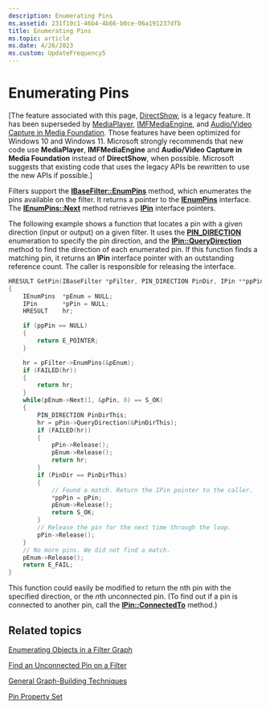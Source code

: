 ```yaml
---
description: Enumerating Pins
ms.assetid: 231f10c1-46b4-4b66-b0ce-06a191237dfb
title: Enumerating Pins
ms.topic: article
ms.date: 4/26/2023
ms.custom: UpdateFrequency5
---
```


# Enumerating Pins

\[The feature associated with this page, [DirectShow](/windows/win32/directshow/directshow), is a legacy feature. It has been superseded by [MediaPlayer](/uwp/api/Windows.Media.Playback.MediaPlayer), [IMFMediaEngine](/windows/win32/api/mfmediaengine/nn-mfmediaengine-imfmediaengine), and [Audio/Video Capture in Media Foundation](windows/win32/medfound/audio-video-capture-in-media-foundation). Those features have been optimized for Windows 10 and Windows 11. Microsoft strongly recommends that new code use **MediaPlayer**, **IMFMediaEngine** and **Audio/Video Capture in Media Foundation** instead of **DirectShow**, when possible. Microsoft suggests that existing code that uses the legacy APIs be rewritten to use the new APIs if possible.\]

Filters support the [**IBaseFilter::EnumPins**](/windows/desktop/api/Strmif/nf-strmif-ibasefilter-enumpins) method, which enumerates the pins available on the filter. It returns a pointer to the [**IEnumPins**](/windows/desktop/api/Strmif/nn-strmif-ienumpins) interface. The [**IEnumPins::Next**](/windows/desktop/api/Strmif/nf-strmif-ienumpins-next) method retrieves [**IPin**](/windows/desktop/api/Strmif/nn-strmif-ipin) interface pointers.

The following example shows a function that locates a pin with a given direction (input or output) on a given filter. It uses the [**PIN\_DIRECTION**](/windows/win32/api/strmif/ne-strmif-pin_direction) enumeration to specify the pin direction, and the [**IPin::QueryDirection**](/windows/desktop/api/Strmif/nf-strmif-ipin-querydirection) method to find the direction of each enumerated pin. If this function finds a matching pin, it returns an **IPin** interface pointer with an outstanding reference count. The caller is responsible for releasing the interface.


```C++
HRESULT GetPin(IBaseFilter *pFilter, PIN_DIRECTION PinDir, IPin **ppPin)
{
    IEnumPins  *pEnum = NULL;
    IPin       *pPin = NULL;
    HRESULT    hr;

    if (ppPin == NULL)
    {
        return E_POINTER;
    }

    hr = pFilter->EnumPins(&pEnum);
    if (FAILED(hr))
    {
        return hr;
    }
    while(pEnum->Next(1, &pPin, 0) == S_OK)
    {
        PIN_DIRECTION PinDirThis;
        hr = pPin->QueryDirection(&PinDirThis);
        if (FAILED(hr))
        {
            pPin->Release();
            pEnum->Release();
            return hr;
        }
        if (PinDir == PinDirThis)
        {
            // Found a match. Return the IPin pointer to the caller.
            *ppPin = pPin;
            pEnum->Release();
            return S_OK;
        }
        // Release the pin for the next time through the loop.
        pPin->Release();
    }
    // No more pins. We did not find a match.
    pEnum->Release();
    return E_FAIL;  
}
```



This function could easily be modified to return the nth pin with the specified direction, or the *n*th unconnected pin. (To find out if a pin is connected to another pin, call the [**IPin::ConnectedTo**](/windows/desktop/api/Strmif/nf-strmif-ipin-connectedto) method.)

## Related topics

<dl> <dt>

[Enumerating Objects in a Filter Graph](enumerating-objects-in-a-filter-graph.md)
</dt> <dt>

[Find an Unconnected Pin on a Filter](find-an-unconnected-pin-on-a-filter.md)
</dt> <dt>

[General Graph-Building Techniques](general-graph-building-techniques.md)
</dt> <dt>

[Pin Property Set](pin-property-set.md)
</dt> </dl>

 

 



